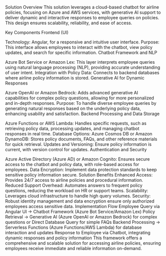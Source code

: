 Solution Overview
This solution leverages a cloud-based chatbot for airline policies, focusing on Azure and AWS services, with generative AI support to deliver dynamic and interactive responses to employee queries on policies. This design ensures scalability, reliability, and ease of access.

Key Components
Frontend (UI)

Technology: Angular, for a responsive and intuitive user interface.
Purpose: This interface allows employees to interact with the chatbot, view policy updates, and search for specific information.
Chatbot Framework and NLP

Azure Bot Service or Amazon Lex: This layer interprets employee queries using natural language processing (NLP), providing accurate understanding of user intent.
Integration with Policy Data: Connects to backend databases where airline policy information is stored.
Generative AI for Dynamic Responses

Azure OpenAI or Amazon Bedrock: Adds advanced generative AI capabilities for complex policy questions, allowing for more personalized and in-depth responses.
Purpose: To handle diverse employee queries by generating natural responses based on the underlying policy data, enhancing usability and satisfaction.
Backend Processing and Data Storage

Azure Functions or AWS Lambda: Handles specific requests, such as retrieving policy data, processing updates, and managing chatbot responses in real time.
Database Options:
Azure Cosmos DB or Amazon DynamoDB: Stores policy documents, FAQs, and other reference materials for quick retrieval.
Updates and Versioning: Ensure policy information is current, with version control for updates.
Authentication and Security

Azure Active Directory (Azure AD) or Amazon Cognito: Ensures secure access to the chatbot and policy data, with role-based access for employees.
Data Encryption: Implement data protection standards to keep sensitive policy information secure.
Solution Benefits
Enhanced Access: Provides 24/7 access to airline policies and procedural information.
Reduced Support Overhead: Automates answers to frequent policy questions, reducing the workload on HR or support teams.
Scalability: Leverages cloud infrastructure to handle high query volumes.
Security: Robust identity management and data encryption ensure only authorized employees access sensitive data.
Implementation Flow
Employee Query via Angular UI → Chatbot Framework (Azure Bot Service/Amazon Lex)
Policy Retrieval → Generative AI (Azure OpenAI or Amazon Bedrock) for complex questions or Direct Database Query for simple FAQs
Backend Processing → Serverless Functions (Azure Functions/AWS Lambda) for database interaction and updates
Response to Employee via Chatbot, integrating dynamic responses and policy information
This framework offers a comprehensive and scalable solution for accessing airline policies, ensuring employees receive immediate and reliable information on-demand.
